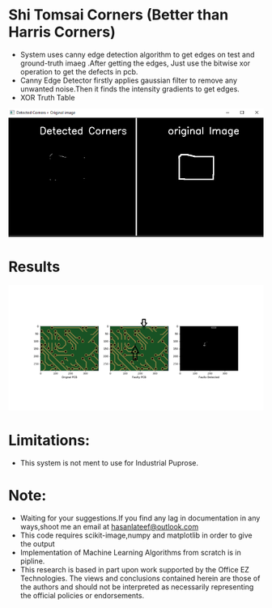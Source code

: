 # Shi Tomsai Corners (Better than Harris Corners)
* System uses canny edge detection algorithm to get edges on test and ground-truth imaeg .After getting the edges, Just use the bitwise xor operation to get the defects in pcb.
* Canny Edge Detector firstly applies gaussian filter to remove any unwanted noise.Then it finds the intensity gradients to get edges.
* XOR Truth Table

![](https://github.com/hasanlatif/Snapchat-like-Filters-python/blob/master/Readme_pics/shi-tomsai-corners.png)

# Results
![](https://github.com/hasanlatif/Snapchat-like-Filters-python/blob/master/Readme_pics/Result.png)



# Limitations: 
* This  system is not ment to use for Industrial Puprose.
# Note:
  * Waiting for your suggestions.If you find any lag in documentation in any ways,shoot me an email at hasanlateef@outlook.com
  * This code requires scikit-image,numpy and matplotlib in order to give the output
  * Implementation of Machine Learning Algorithms from scratch is in pipline.
  * This research is based in part upon work supported by the Office  EZ Technologies. The views and conclusions contained herein are    those of the authors and should not be interpreted as necessarily representing the official policies or endorsements.




